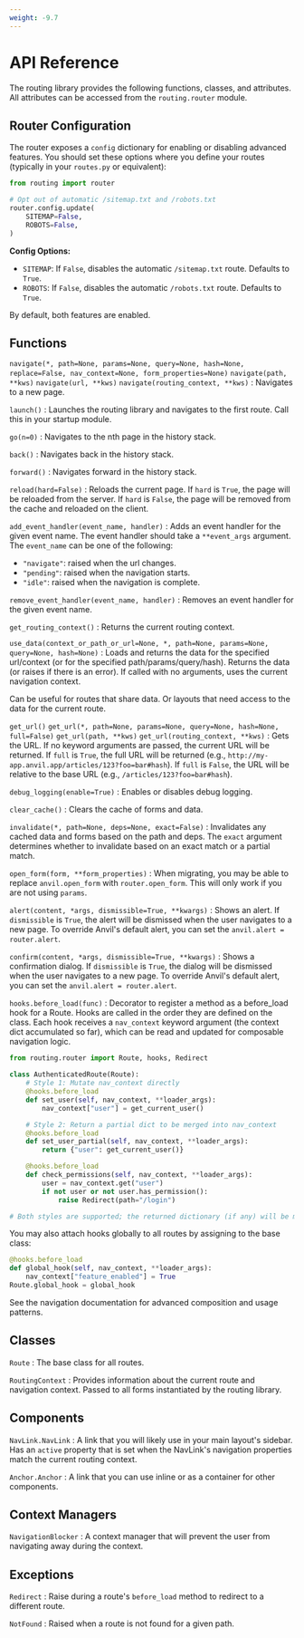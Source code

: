 ```yaml
---
weight: -9.7
---
```


# API Reference

The routing library provides the following functions, classes, and attributes.
All attributes can be accessed from the `routing.router` module.

## Router Configuration

The router exposes a `config` dictionary for enabling or disabling advanced features. You should set these options where you define your routes (typically in your `routes.py` or equivalent):

```python
from routing import router

# Opt out of automatic /sitemap.txt and /robots.txt
router.config.update(
    SITEMAP=False,
    ROBOTS=False,
)
```

**Config Options:**
- `SITEMAP`: If `False`, disables the automatic `/sitemap.txt` route. Defaults to `True`.
- `ROBOTS`: If `False`, disables the automatic `/robots.txt` route. Defaults to `True`.

By default, both features are enabled.


## Functions

`navigate(*, path=None, params=None, query=None, hash=None, replace=False, nav_context=None, form_properties=None)`
`navigate(path, **kws)`
`navigate(url, **kws)`
`navigate(routing_context, **kws)`
: Navigates to a new page.

`launch()`
: Launches the routing library and navigates to the first route. Call this in your startup module.

`go(n=0)`
: Navigates to the nth page in the history stack.

`back()`
: Navigates back in the history stack.

`forward()`
: Navigates forward in the history stack.

`reload(hard=False)`
: Reloads the current page. If `hard` is `True`, the page will be reloaded from the server. If `hard` is `False`, the page will be removed from the cache and reloaded on the client.

`add_event_handler(event_name, handler)`
: Adds an event handler for the given event name. The event handler should take a `**event_args` argument. The `event_name` can be one of the following:

-   `"navigate"`: raised when the url changes.
-   `"pending"`: raised when the navigation starts.
-   `"idle"`: raised when the navigation is complete.

`remove_event_handler(event_name, handler)`
: Removes an event handler for the given event name.

`get_routing_context()`
: Returns the current routing context.

`use_data(context_or_path_or_url=None, *, path=None, params=None, query=None, hash=None)`
: Loads and returns the data for the specified url/context (or for the specified path/params/query/hash). Returns the data (or raises if there is an error). If called with no arguments, uses the current navigation context.

Can be useful for routes that share data. Or layouts that need access to the data for the current route.

`get_url()`
`get_url(*, path=None, params=None, query=None, hash=None, full=False)`
`get_url(path, **kws)`
`get_url(routing_context, **kws)`
: Gets the URL. If no keyword arguments are passed, the current URL will be returned. If `full` is `True`, the full URL will be returned (e.g., `http://my-app.anvil.app/articles/123?foo=bar#hash`). If `full` is `False`, the URL will be relative to the base URL (e.g., `/articles/123?foo=bar#hash`).

`debug_logging(enable=True)`
: Enables or disables debug logging.

`clear_cache()`
: Clears the cache of forms and data.

`invalidate(*, path=None, deps=None, exact=False)`
: Invalidates any cached data and forms based on the path and deps. The `exact` argument determines whether to invalidate based on an exact match or a partial match.

`open_form(form, **form_properties)`
: When migrating, you may be able to replace `anvil.open_form` with `router.open_form`. This will only work if you are not using `params`.

`alert(content, *args, dismissible=True, **kwargs)`
: Shows an alert. If `dismissible` is `True`, the alert will be dismissed when the user navigates to a new page. To override Anvil's default alert, you can set the `anvil.alert = router.alert`.

`confirm(content, *args, dismissible=True, **kwargs)`
: Shows a confirmation dialog. If `dismissible` is `True`, the dialog will be dismissed when the user navigates to a new page. To override Anvil's default alert, you can set the `anvil.alert = router.alert`.

`hooks.before_load(func)`
: Decorator to register a method as a before_load hook for a Route. Hooks are called in the order they are defined on the class. Each hook receives a `nav_context` keyword argument (the context dict accumulated so far), which can be read and updated for composable navigation logic.

```python
from routing.router import Route, hooks, Redirect

class AuthenticatedRoute(Route):
    # Style 1: Mutate nav_context directly
    @hooks.before_load
    def set_user(self, nav_context, **loader_args):
        nav_context["user"] = get_current_user()

    # Style 2: Return a partial dict to be merged into nav_context
    @hooks.before_load
    def set_user_partial(self, nav_context, **loader_args):
        return {"user": get_current_user()}

    @hooks.before_load
    def check_permissions(self, nav_context, **loader_args):
        user = nav_context.get("user")
        if not user or not user.has_permission():
            raise Redirect(path="/login")

# Both styles are supported; the returned dictionary (if any) will be merged into nav_context after the hook runs.
```

You may also attach hooks globally to all routes by assigning to the base class:

```python
@hooks.before_load
def global_hook(self, nav_context, **loader_args):
    nav_context["feature_enabled"] = True
Route.global_hook = global_hook
```

See the navigation documentation for advanced composition and usage patterns.

## Classes

`Route`
: The base class for all routes.

`RoutingContext`
: Provides information about the current route and navigation context. Passed to all forms instantiated by the routing library.

## Components

`NavLink.NavLink`
: A link that you will likely use in your main layout's sidebar. Has an `active` property that is set when the NavLink's navigation properties match the current routing context.

`Anchor.Anchor`
: A link that you can use inline or as a container for other components.

## Context Managers

`NavigationBlocker`
: A context manager that will prevent the user from navigating away during the context.

## Exceptions

`Redirect`
: Raise during a route's `before_load` method to redirect to a different route.

`NotFound`
: Raised when a route is not found for a given path.
